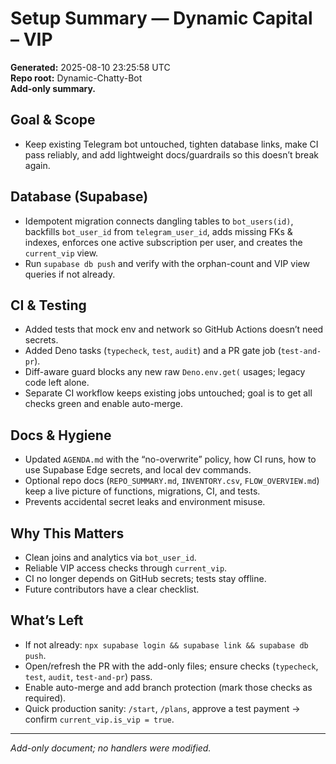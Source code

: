 # Setup Summary — Dynamic Capital – VIP

**Generated:** 2025-08-10 23:25:58 UTC  
**Repo root:** Dynamic-Chatty-Bot  
**Add-only summary.**

## Goal & Scope
- Keep existing Telegram bot untouched, tighten database links, make CI pass reliably, and add lightweight docs/guardrails so this doesn’t break again.

## Database (Supabase)
- Idempotent migration connects dangling tables to `bot_users(id)`, backfills `bot_user_id` from `telegram_user_id`, adds missing FKs & indexes, enforces one active subscription per user, and creates the `current_vip` view.
- Run `supabase db push` and verify with the orphan-count and VIP view queries if not already.

## CI & Testing
- Added tests that mock env and network so GitHub Actions doesn’t need secrets.
- Added Deno tasks (`typecheck`, `test`, `audit`) and a PR gate job (`test-and-pr`).
- Diff-aware guard blocks any new raw `Deno.env.get(` usages; legacy code left alone.
- Separate CI workflow keeps existing jobs untouched; goal is to get all checks green and enable auto-merge.

## Docs & Hygiene
- Updated `AGENDA.md` with the “no-overwrite” policy, how CI runs, how to use Supabase Edge secrets, and local dev commands.
- Optional repo docs (`REPO_SUMMARY.md`, `INVENTORY.csv`, `FLOW_OVERVIEW.md`) keep a live picture of functions, migrations, CI, and tests.
- Prevents accidental secret leaks and environment misuse.

## Why This Matters
- Clean joins and analytics via `bot_user_id`.
- Reliable VIP access checks through `current_vip`.
- CI no longer depends on GitHub secrets; tests stay offline.
- Future contributors have a clear checklist.

## What’s Left
- If not already: `npx supabase login && supabase link && supabase db push`.
- Open/refresh the PR with the add-only files; ensure checks (`typecheck`, `test`, `audit`, `test-and-pr`) pass.
- Enable auto-merge and add branch protection (mark those checks as required).
- Quick production sanity: `/start`, `/plans`, approve a test payment → confirm `current_vip.is_vip = true`.

---
*Add-only document; no handlers were modified.*
